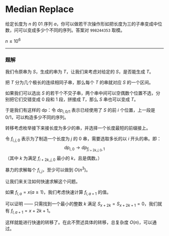 # Median Replace

给定长度为 $n$ 的 01 序列 $a$，你可以做若干次操作形如把长度为三的子串变成中位数，问可以变成多少个不同的序列。答案对 `998244353` 取模。

$n \le 10^6$

---

### 题解

我们令原串为 $S$，生成的串为 $T$，让我们来考虑对给定的 $S$，是否能生成 $T$。

把 $T$ 分为几个极长的连续相同子串，那么每个 $T$ 的串就对应 $S$ 的一个区间。

如果我们可以选出 $S$ 的若干个不交子串，两个串中间可以空偶数个位置不选，分别把它们交错变成 $0$ 段和 $1$ 段，拼接成 $T$，那么 $S$ 串也可以变成 $T$。

于是我们有这样的 dp：令 $dp_{i,0/1}$ 表示已经使用了 $S$ 的前 $i$ 个位置，上一段是 $0/1$，可以构造多少不同的序列。

转移考虑枚举接下来接长度为多少的串，并选择一个长度最短的前缀接上。

令 $f_{i,j,0}$ 表示为了制造一个长度为 $j$ 的 $0$ 串，需要选取多长的以 $i$ 开头的串。即：
$$
dp_{i,0}\to dp_{f_{i+2k,j,0},1}
$$
（其中 $k$ 为满足 $f_{i+2k,j,0}$ 最小的 $k$，且是偶数。）

暴力的求解每个 $f_{i,j}$，至少可以做到 $O(n^3)$。

让我们来关注如何快速求解这个问题。

如果 $f_{l,a} =x (a \ge 1)$，我们考虑快速计算 $f_{l,a+1}$ 的值。

可以证明 —— 只需找到一个最小的整数 $k$ 满足 $S_{x+2k}=S_{x+2k+1}=0$，我们就有 $f_{l,a+1}=x+2k+1$。

这样就能进行快速的转移了。在此不赘述具体的转移，总复杂度 $O(n)$，可以通过。